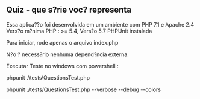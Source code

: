 ## Quiz - que s?rie voc? representa

Essa aplica??o foi desenvolvida em um ambiente com PHP 7.1 e Apache 2.4
Vers?o m?nima PHP : >= 5.4,
Vers?o 5.7 PHPUnit instalada

Para iniciar, rode apenas o arquivo index.php

N?o ? necess?rio nenhuma depend?ncia externa.

Executar Teste no windows com powershell :

phpunit .\tests\QuestionsTest.php

phpunit ./tests/QuestionsTest.php --verbose --debug --colors